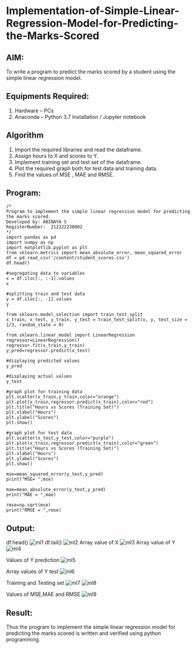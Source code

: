 # Implementation-of-Simple-Linear-Regression-Model-for-Predicting-the-Marks-Scored

## AIM:
To write a program to predict the marks scored by a student using the simple linear regression model.

## Equipments Required:
1. Hardware – PCs
2. Anaconda – Python 3.7 Installation / Jupyter notebook

## Algorithm
1. Import the required libraries and read the dataframe.
2. Assign hours to X and scores to Y.
3. Implement training set and test set of the dataframe.
4. Plot the required graph both for test data and training data.
5. Find the values of MSE , MAE and RMSE.
## Program:
```
/*
Program to implement the simple linear regression model for predicting the marks scored.
Developed by: ABINAYA S
RegisterNumber:  212222230002
*/
import pandas as pd
import numpy as np
import matplotlib.pyplot as plt
from sklearn.metrics import mean_absolute_error, mean_squared_error
df = pd.read_csv('/content/student_scores.csv')
df.head()

#segregating data to variables
x = df.iloc[:, :-1].values
x

#splitting train and test data
y = df.iloc[:, -1].values
y

from sklearn.model_selection import train_test_split
x_train, x_test, y_train, y_test = train_test_split(x, y, test_size = 1/3, random_state = 0)

from sklearn.linear_model import LinearRegression 
regressor=LinearRegression()
regressor.fit(x_train,y_train)
y_pred=regressor.predict(x_test)

#displaying predicted values
y_pred

#displaying actual values
y_test

#graph plot for training data
plt.scatter(x_train,y_train,color="orange")
plt.plot(x_train,regressor.predict(x_train),color="red")
plt.title("Hours vs Scores (Training Set)")
plt.xlabel("Hours")
plt.ylabel("Scores")
plt.show()

#graph plot for test data
plt.scatter(x_test,y_test,color="purple")
plt.plot(x_train,regressor.predict(x_train),color="green")
plt.title("Hours vs Scores (Training Set)")
plt.xlabel("Hours")
plt.ylabel("Scores")
plt.show()

mse=mean_squared_error(y_test,y_pred)
print("MSE= ",mse)

mae=mean_absolute_error(y_test,y_pred)
print("MAE = ",mae)

rmse=np.sqrt(mse)
print("RMSE = ",rmse)

```

## Output:
df.head()
![ml1](https://github.com/abinayasangeetha/Implementation-of-Simple-Linear-Regression-Model-for-Predicting-the-Marks-Scored/assets/119393675/a6a6342d-9a5c-4fe6-b230-e9a64ff48e89)
df.tail()
![ml2](https://github.com/abinayasangeetha/Implementation-of-Simple-Linear-Regression-Model-for-Predicting-the-Marks-Scored/assets/119393675/e024bf5a-8e78-458e-a6ff-cff38dabbe60)
Array value of X
![ml3](https://github.com/abinayasangeetha/Implementation-of-Simple-Linear-Regression-Model-for-Predicting-the-Marks-Scored/assets/119393675/ec9f4b6c-f932-4672-99b1-ccbb63eb75cf)
Array value of Y
![ml4](https://github.com/abinayasangeetha/Implementation-of-Simple-Linear-Regression-Model-for-Predicting-the-Marks-Scored/assets/119393675/b045c04d-1325-477a-9150-7c384c821a5e)

Values of Y prediction
![ml5](https://github.com/abinayasangeetha/Implementation-of-Simple-Linear-Regression-Model-for-Predicting-the-Marks-Scored/assets/119393675/50df8a52-21f6-4790-b09b-c9c4ab130b0c)

Array values of Y test
![ml6](https://github.com/abinayasangeetha/Implementation-of-Simple-Linear-Regression-Model-for-Predicting-the-Marks-Scored/assets/119393675/eb5b4707-d801-452f-b296-b4be6c02a194)

Training and Testing set
![ml7](https://github.com/abinayasangeetha/Implementation-of-Simple-Linear-Regression-Model-for-Predicting-the-Marks-Scored/assets/119393675/351d34f7-5975-422d-9fc1-b07cdecbe62d)
![ml8](https://github.com/abinayasangeetha/Implementation-of-Simple-Linear-Regression-Model-for-Predicting-the-Marks-Scored/assets/119393675/c2661a45-9dd5-4b39-8ecb-a27a6cbe78e9)


Values of MSE,MAE and RMSE
![ml9](https://github.com/abinayasangeetha/Implementation-of-Simple-Linear-Regression-Model-for-Predicting-the-Marks-Scored/assets/119393675/c076007b-3ea8-4b0f-867a-6361ce8c4049)


## Result:
Thus the program to implement the simple linear regression model for predicting the marks scored is written and verified using python programming.
